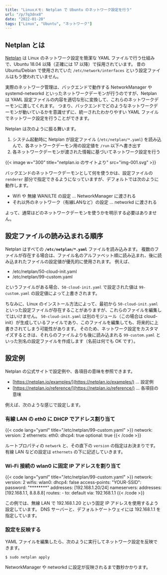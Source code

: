 ```yaml
---
title: "Linuxメモ: Netplan で Ubuntu のネットワーク設定を行う"
url: "/p/7q3dnx8"
date: "2022-01-20"
tags: ["Linux", "Ubuntu", "ネットワーク"]
---
```


Netplan とは
----

[Netplan](https://netplan.io) は Linux のネットワーク設定を簡潔な YAML ファイルで行う仕組みで、Ubuntu 18.04 以降（正確には 17 以降）で採用されています。
昔の Ubuntu/Debian で使用されていた `/etc/network/interfaces` という設定ファイルはもう使われていません。

実際のネットワーク管理は、バックエンドで動作する NetworkManager や systemd-networkd といったネットワークデーモンが行うのですが、Netplan は YAML 設定ファイルの内容を適切な形に変換して、これらのネットワークデーモンに渡してくれます。
つまり、バックエンドでどのようなネットワークデーモンが動いているかを意識せずに、統一されたわかりやすい YAML ファイルでネットワーク設定を行うことができます。

Netplan は次のように振る舞います。

1. システム起動時に Netplan が設定ファイル (`/etc/netplan/*.yaml`) を読み込んで、各ネットワークデーモン用の設定値を `/run` 以下へ書き出す
2. 各ネットワークデーモンが渡された情報に基づいてネットワーク設定を行う

{{< image w="300" title="netplan.io のサイトより" src="img-001.svg" >}}

バックエンドのネットワークデーモンとして何を使うかは、設定ファイルの `renderer` 部分で指定できるようになっていますが、デフォルトでは次のように動作します。

- Wifi や 無線 WAN/LTE の設定 ... NetworkManager に渡される
- それ以外のネットワーク（有線LANなど）の設定 ... networkd に渡される

よって、通常はどのネットワークデーモンを使うかを明示する必要はありません。


設定ファイルの読み込まれる順序
----

Netplan はすべての __`/etc/netplan/*.yaml`__ ファイルを読み込みます。
複数のファイルが存在する場合は、ファイル名のアルファベット順に読み込まれ、後に読み込まれたファイルの設定値が優先的に使用されます。
例えば、

- /etc/netplan/50-cloud-init.yaml
- /etc/netplan/99-custom.yaml

というファイルがある場合、`50-cloud-init.yaml` で設定された値は `99-custom.yaml` の設定値によって上書きされます。

ちなみに、Linux のインストール方法によって、最初から `50-cloud-init.yaml` といった設定ファイルが存在することがありますが、これらのファイルを編集してはいけません。
`50-cloud-init.yaml` は別のモジュール（この場合は cloud-init）が生成しているファイルであり、このファイルを編集しても、将来的に上書きされてしまう可能性があります。
そのため、ネットワーク設定をカスタマイズするときは、それらのファイルよりも後に読み込まれる `99-custom.yaml` といった別名の設定ファイルを作成します（名前は何でも OK です）。


設定例
----

Netplan の公式サイトで設定例や、各項目の意味を参照できます。

- [https://netplan.io/examples/](https://netplan.io/examples/) ... 設定例
- [https://netplan.io/reference/](https://netplan.io/reference/) ... 各項目の意味

例えば、次のような感じで設定します。

### 有線 LAN の eth0 に DHCP でアドレス割り当て

{{< code lang="yaml" title="/etc/netplan/99-custom.yaml" >}}
network:
  version: 2
  ethernets:
    eth0:
      dhcp4: true
      optional: true
{{< /code >}}

ルートプロパティの `network` と、その直下の `version` の指定はお決まりです。
有線 LAN などの設定は `ethernets` の下に記述していきます。

### Wi-Fi 接続の wlan0 に固定 IP アドレスを割り当て

{{< code lang="yaml" title="/etc/netplan/99-custom.yaml" >}}
network:
  version: 2
  wifis:
    wlan0:
      dhcp4: false
      access-points:
        "YOUR-SSID":
          password: "********"
      addresses: [192.168.1.20/24]
      nameservers:
        addresses: [192.168.1.1, 8.8.8.8]
      routes:
        - to: default
          via: 192.168.1.1
{{< /code >}}

この例では、無線 LAN で 192.168.1.20 という固定 IP アドレスを使用するよう設定しています。
DNS サーバーと、デフォルトゲートウェイには 192.168.1.1 を指定しています。

### 設定を反映する

YAML ファイルを編集したら、次のように実行してネットワーク設定を反映できます。

```console
$ sudo netplan apply
```

NetworkManager や networkd に設定が反映されるまで数秒かかります。

